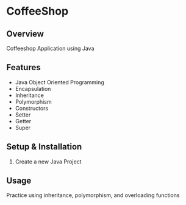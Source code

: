 # CoffeeShop

## Overview
Coffeeshop Application using Java

## Features
- Java Object Oriented Programming
- Encapsulation
- Inheritance
- Polymorphism
- Constructors
- Setter
- Getter
- Super

## Setup & Installation 
1. Create a new Java Project

## Usage
Practice using inheritance, polymorphism, and overloading functions

